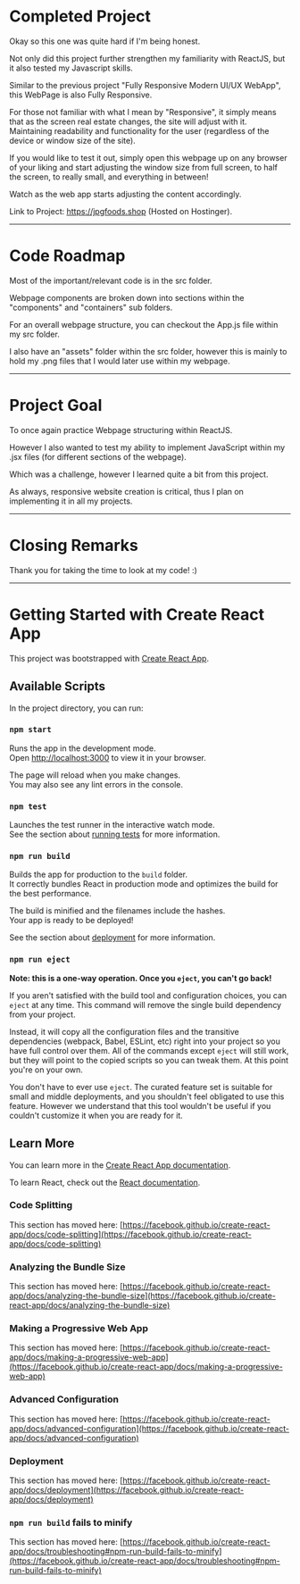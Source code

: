 # Completed Project

Okay so this one was quite hard if I'm being honest.

Not only did this project further strengthen my familiarity with ReactJS, but it also tested my Javascript skills.

Similar to the previous project "Fully Responsive Modern UI/UX WebApp", this WebPage is also Fully Responsive.

For those not familiar with what I mean by "Responsive", it simply means that as the screen real estate changes, the site will adjust with it. Maintaining readability and functionality for the user (regardless of the device or window size of the site).

If you would like to test it out, simply open this webpage up on any browser of your liking and start adjusting the window size from full screen, to half the screen, to really small, and everything in between!

Watch as the web app starts adjusting the content accordingly.

Link to Project: https://jpgfoods.shop (Hosted on Hostinger).

********************************************************************************************
# Code Roadmap

Most of the important/relevant code is in the src folder.

Webpage components are broken down into sections within the "components" and "containers" sub folders.

For an overall webpage structure, you can checkout the App.js file within my src folder.

I also have an "assets" folder within the src folder, however this is mainly to hold my .png files that I would later use within my webpage.

********************************************************************************************

# Project Goal

To once again practice Webpage structuring within ReactJS.

However I also wanted to test my ability to implement JavaScript within my .jsx files (for different sections of the webpage).

Which was a challenge, however I learned quite a bit from this project.

As always, responsive website creation is critical, thus I plan on implementing it in all my projects.

**********************************************************************************************

# Closing Remarks

Thank you for taking the time to look at my code! :)

**********************************************************************************************************

# Getting Started with Create React App

This project was bootstrapped with [Create React App](https://github.com/facebook/create-react-app).

## Available Scripts

In the project directory, you can run:

### `npm start`

Runs the app in the development mode.\
Open [http://localhost:3000](http://localhost:3000) to view it in your browser.

The page will reload when you make changes.\
You may also see any lint errors in the console.

### `npm test`

Launches the test runner in the interactive watch mode.\
See the section about [running tests](https://facebook.github.io/create-react-app/docs/running-tests) for more information.

### `npm run build`

Builds the app for production to the `build` folder.\
It correctly bundles React in production mode and optimizes the build for the best performance.

The build is minified and the filenames include the hashes.\
Your app is ready to be deployed!

See the section about [deployment](https://facebook.github.io/create-react-app/docs/deployment) for more information.

### `npm run eject`

**Note: this is a one-way operation. Once you `eject`, you can't go back!**

If you aren't satisfied with the build tool and configuration choices, you can `eject` at any time. This command will remove the single build dependency from your project.

Instead, it will copy all the configuration files and the transitive dependencies (webpack, Babel, ESLint, etc) right into your project so you have full control over them. All of the commands except `eject` will still work, but they will point to the copied scripts so you can tweak them. At this point you're on your own.

You don't have to ever use `eject`. The curated feature set is suitable for small and middle deployments, and you shouldn't feel obligated to use this feature. However we understand that this tool wouldn't be useful if you couldn't customize it when you are ready for it.

## Learn More

You can learn more in the [Create React App documentation](https://facebook.github.io/create-react-app/docs/getting-started).

To learn React, check out the [React documentation](https://reactjs.org/).

### Code Splitting

This section has moved here: [https://facebook.github.io/create-react-app/docs/code-splitting](https://facebook.github.io/create-react-app/docs/code-splitting)

### Analyzing the Bundle Size

This section has moved here: [https://facebook.github.io/create-react-app/docs/analyzing-the-bundle-size](https://facebook.github.io/create-react-app/docs/analyzing-the-bundle-size)

### Making a Progressive Web App

This section has moved here: [https://facebook.github.io/create-react-app/docs/making-a-progressive-web-app](https://facebook.github.io/create-react-app/docs/making-a-progressive-web-app)

### Advanced Configuration

This section has moved here: [https://facebook.github.io/create-react-app/docs/advanced-configuration](https://facebook.github.io/create-react-app/docs/advanced-configuration)

### Deployment

This section has moved here: [https://facebook.github.io/create-react-app/docs/deployment](https://facebook.github.io/create-react-app/docs/deployment)

### `npm run build` fails to minify

This section has moved here: [https://facebook.github.io/create-react-app/docs/troubleshooting#npm-run-build-fails-to-minify](https://facebook.github.io/create-react-app/docs/troubleshooting#npm-run-build-fails-to-minify)
